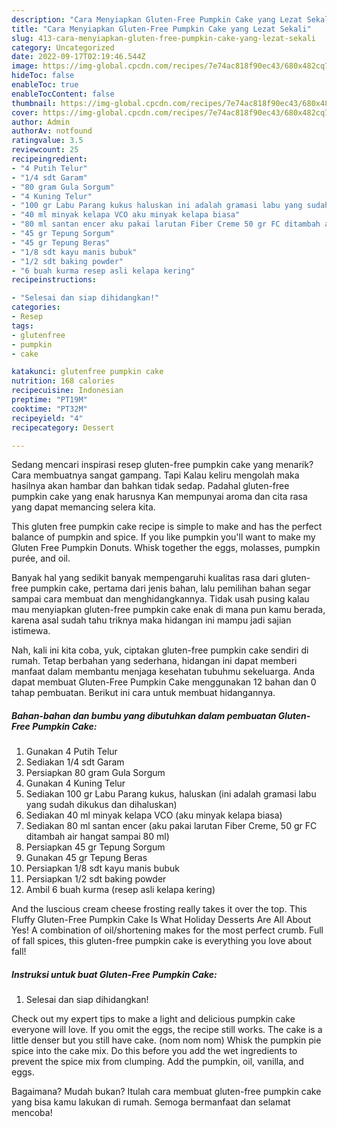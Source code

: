 ```yaml
---
description: "Cara Menyiapkan Gluten-Free Pumpkin Cake yang Lezat Sekali"
title: "Cara Menyiapkan Gluten-Free Pumpkin Cake yang Lezat Sekali"
slug: 413-cara-menyiapkan-gluten-free-pumpkin-cake-yang-lezat-sekali
category: Uncategorized
date: 2022-09-17T02:19:46.544Z
image: https://img-global.cpcdn.com/recipes/7e74ac818f90ec43/680x482cq70/gluten-free-pumpkin-cake-foto-resep-utama.jpg
hideToc: false
enableToc: true
enableTocContent: false
thumbnail: https://img-global.cpcdn.com/recipes/7e74ac818f90ec43/680x482cq70/gluten-free-pumpkin-cake-foto-resep-utama.jpg
cover: https://img-global.cpcdn.com/recipes/7e74ac818f90ec43/680x482cq70/gluten-free-pumpkin-cake-foto-resep-utama.jpg
author: Admin
authorAv: notfound
ratingvalue: 3.5
reviewcount: 25
recipeingredient:
- "4 Putih Telur"
- "1/4 sdt Garam"
- "80 gram Gula Sorgum"
- "4 Kuning Telur"
- "100 gr Labu Parang kukus haluskan ini adalah gramasi labu yang sudah dikukus dan dihaluskan"
- "40 ml minyak kelapa VCO aku minyak kelapa biasa"
- "80 ml santan encer aku pakai larutan Fiber Creme 50 gr FC ditambah air hangat sampai 80 ml"
- "45 gr Tepung Sorgum"
- "45 gr Tepung Beras"
- "1/8 sdt kayu manis bubuk"
- "1/2 sdt baking powder"
- "6 buah kurma resep asli kelapa kering"
recipeinstructions:

- "Selesai dan siap dihidangkan!"
categories:
- Resep
tags:
- glutenfree
- pumpkin
- cake

katakunci: glutenfree pumpkin cake 
nutrition: 168 calories
recipecuisine: Indonesian
preptime: "PT19M"
cooktime: "PT32M"
recipeyield: "4"
recipecategory: Dessert

---
```



Sedang mencari inspirasi resep gluten-free pumpkin cake yang menarik? Cara membuatnya sangat gampang. Tapi Kalau keliru mengolah maka hasilnya akan hambar dan bahkan tidak sedap. Padahal gluten-free pumpkin cake yang enak harusnya Kan mempunyai aroma dan cita rasa yang dapat memancing selera kita.


This gluten free pumpkin cake recipe is simple to make and has the perfect balance of pumpkin and spice. If you like pumpkin you&#39;ll want to make my Gluten Free Pumpkin Donuts. Whisk together the eggs, molasses, pumpkin purée, and oil.

Banyak hal yang sedikit banyak mempengaruhi kualitas rasa dari gluten-free pumpkin cake, pertama dari jenis bahan, lalu pemilihan bahan segar sampai cara membuat dan menghidangkannya. Tidak usah pusing kalau mau menyiapkan gluten-free pumpkin cake enak di mana pun kamu berada, karena asal sudah tahu triknya maka hidangan ini mampu jadi sajian istimewa.


Nah, kali ini kita coba, yuk, ciptakan gluten-free pumpkin cake sendiri di rumah. Tetap berbahan yang sederhana, hidangan ini dapat memberi manfaat dalam membantu menjaga kesehatan tubuhmu sekeluarga. Anda dapat membuat Gluten-Free Pumpkin Cake menggunakan 12 bahan dan 0 tahap pembuatan. Berikut ini cara untuk membuat hidangannya.

<!--inarticleads1-->

##### Bahan-bahan dan bumbu yang dibutuhkan dalam pembuatan Gluten-Free Pumpkin Cake:

1. Gunakan 4 Putih Telur
1. Sediakan 1/4 sdt Garam
1. Persiapkan 80 gram Gula Sorgum
1. Gunakan 4 Kuning Telur
1. Sediakan 100 gr Labu Parang kukus, haluskan (ini adalah gramasi labu yang sudah dikukus dan dihaluskan)
1. Sediakan 40 ml minyak kelapa VCO (aku minyak kelapa biasa)
1. Sediakan 80 ml santan encer (aku pakai larutan Fiber Creme, 50 gr FC ditambah air hangat sampai 80 ml)
1. Persiapkan 45 gr Tepung Sorgum
1. Gunakan 45 gr Tepung Beras
1. Persiapkan 1/8 sdt kayu manis bubuk
1. Persiapkan 1/2 sdt baking powder
1. Ambil 6 buah kurma (resep asli kelapa kering)


And the luscious cream cheese frosting really takes it over the top. This Fluffy Gluten-Free Pumpkin Cake Is What Holiday Desserts Are All About Yes! A combination of oil/shortening makes for the most perfect crumb. Full of fall spices, this gluten-free pumpkin cake is everything you love about fall! 

<!--inarticleads2-->

##### Instruksi untuk buat Gluten-Free Pumpkin Cake:


1. Selesai dan siap dihidangkan!

Check out my expert tips to make a light and delicious pumpkin cake everyone will love. If you omit the eggs, the recipe still works. The cake is a little denser but you still have cake. (nom nom nom) Whisk the pumpkin pie spice into the cake mix. Do this before you add the wet ingredients to prevent the spice mix from clumping. Add the pumpkin, oil, vanilla, and eggs. 

Bagaimana? Mudah bukan? Itulah cara membuat gluten-free pumpkin cake yang bisa kamu lakukan di rumah. Semoga bermanfaat dan selamat mencoba!
